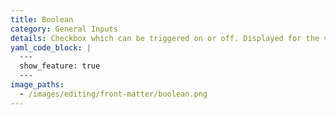 ```yaml
---
title: Boolean
category: General Inputs
details: Checkbox which can be triggered on or off. Displayed for the values **true** and **false**.
yaml_code_block: |
  ---
  show_feature: true
  ---
image_paths:
  - /images/editing/front-matter/boolean.png
---
```


